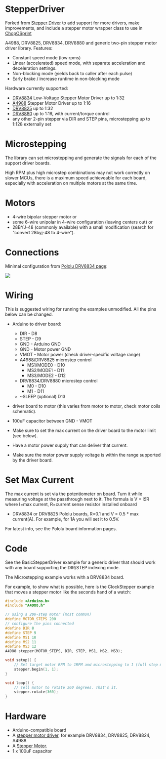 StepperDriver
=============
Forked from [Stepper Driver](https://github.com/laurb9/StepperDriver) to add support for more drivers, make improvements, and include a stepper motor wrapper class to use in [ChopOSprint](https://github.com/lucasser/ChopOSprint)

A4988, DRV8825, DRV8834, DRV8880 and generic two-pin stepper motor driver library.
Features:
   - Constant speed mode (low rpms)
   - Linear (accelerated) speed mode, with separate acceleration and deceleration settings.
   - Non-blocking mode (yields back to caller after each pulse)
   - Early brake / increase runtime in non-blocking mode

Hardware currently supported: 
   - <a href="https://www.pololu.com/product/2134">DRV8834</a> Low-Voltage Stepper Motor Driver
     up to 1:32
   - <a href="https://www.pololu.com/product/1182">A4988</a> Stepper Motor Driver up to 1:16
   - <a href="https://www.pololu.com/product/2131">DRV8825</a> up to 1:32
   - <a href="https://www.pololu.com/product/2971">DRV8880</a> up to 1:16, with current/torque control
   - any other 2-pin stepper via DIR and STEP pins, microstepping up to 1:128 externally set

Microstepping
=============

The library can set microstepping and generate the signals for each of the support driver boards.

High RPM plus high microstep combinations may not work correctly on slower MCUs, there is a maximum speed
achieveable for each board, especially with acceleration on multiple motors at the same time.

Motors
======

- 4-wire bipolar stepper motor or 
- some 6-wire unipolar in 4-wire configuration (leaving centers out) or
- 28BYJ-48 (commonly available) with a small modification (search for "convert 28byj-48 to 4-wire").

Connections
===========

Minimal configuration from <a href="https://www.pololu.com/product/2134">Pololu DRV8834 page</a>:

<img src="https://a.pololu-files.com/picture/0J4344.600.png">

Wiring
======

This is suggested wiring for running the examples unmodified. All the pins below can be changed.

- Arduino to driver board:
    - DIR - D8
    - STEP - D9
    - GND - Arduino GND
    - GND - Motor power GND
    - VMOT - Motor power (check driver-specific voltage range)
    - A4988/DRV8825 microstep control
      - MS1/MODE0 - D10
      - MS2/MODE1 - D11
      - MS3/MODE2 - D12
    - DRV8834/DRV8880 microstep control
      - M0 - D10
      - M1 - D11
    - ~SLEEP (optional) D13

- driver board to motor (this varies from motor to motor, check motor coils schematic).
- 100uF capacitor between GND - VMOT 
- Make sure to set the max current on the driver board to the motor limit (see below).
- Have a motor power supply that can deliver that current.
- Make sure the motor power supply voltage is within the range supported by the driver board.

Set Max Current
===============

The max current is set via the potentiometer on board.
Turn it while measuring voltage at the passthrough next to it.
The formula is V = I*5*R where I=max current, R=current sense resistor installed onboard

- DRV8834 or DRV8825 Pololu boards, R=0.1 and V = 0.5 * max current(A). 
  For example, for 1A you will set it to 0.5V.

For latest info, see the Pololu board information pages.

Code
====

See the BasicStepperDriver example for a generic driver that should work with any board
supporting the DIR/STEP indexing mode.

The Microstepping example works with a DRV8834 board.

For example, to show what is possible, here is the ClockStepper example that moves a 
stepper motor like the seconds hand of a watch:

```C++
#include <Arduino.h>
#include "A4988.h"

// using a 200-step motor (most common)
#define MOTOR_STEPS 200
// configure the pins connected
#define DIR 8
#define STEP 9
#define MS1 10
#define MS2 11
#define MS3 12
A4988 stepper(MOTOR_STEPS, DIR, STEP, MS1, MS2, MS3);

void setup() {
    // Set target motor RPM to 1RPM and microstepping to 1 (full step mode)
    stepper.begin(1, 1);
}

void loop() {
    // Tell motor to rotate 360 degrees. That's it.
    stepper.rotate(360);
}
```

Hardware
========
- Arduino-compatible board
- A <a href="https://www.pololu.com/category/120/stepper-motor-drivers">stepper motor driver</a>, for example DRV8834, DRV8825, DRV8824, A4988.
- A <a href="http://www.circuitspecialists.com/stepper-motor">Stepper Motor</a>.
- 1 x 100uF capacitor
